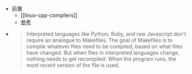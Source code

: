 - 前置
  - [[linux-cpp-compilers]]
  - [参考](https://makefiletutorial.com/)
- > Interpreted languages like Python, Ruby, and raw Javascript don't require an analogue to Makefiles. The goal of Makefiles is to compile whatever files need to be compiled, based on what files have changed. But when files in interpreted languages change, nothing needs to get recompiled. When the program runs, the most recent version of the file is used.